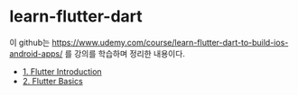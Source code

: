 # learn-flutter-dart

이 github는 https://www.udemy.com/course/learn-flutter-dart-to-build-ios-android-apps/ 를 강의를 학습하며 정리한 내용이다.

- [1. Flutter Introduction](./flutter_introduction)
- [2. Flutter Basics](./flutter_complete_guide)
